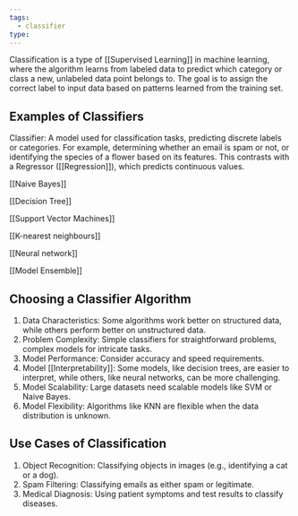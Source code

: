 ```yaml
---
tags:
  - classifier
type:
---
```

Classification is a type of [[Supervised Learning]] in machine learning, where the algorithm learns from labeled data to predict which category or class a new, unlabeled data point belongs to. The goal is to assign the correct label to input data based on patterns learned from the training set.

## Examples of Classifiers

Classifier: A model used for classification tasks, predicting discrete labels or categories. For example, determining whether an email is spam or not, or identifying the species of a flower based on its features. This contrasts with a Regressor ([[Regression]]), which predicts continuous values.

[[Naive Bayes]]

[[Decision Tree]]

[[Support Vector Machines]]

[[K-nearest neighbours]]

[[Neural network]]

[[Model Ensemble]]

## Choosing a Classifier Algorithm

1. Data Characteristics: Some algorithms work better on structured data, while others perform better on unstructured data.
2. Problem Complexity: Simple classifiers for straightforward problems, complex models for intricate tasks.
3. Model Performance: Consider accuracy and speed requirements.
4. Model [[Interpretability]]: Some models, like decision trees, are easier to interpret, while others, like neural networks, can be more challenging.
5. Model Scalability: Large datasets need scalable models like SVM or Naive Bayes.
6. Model Flexibility: Algorithms like KNN are flexible when the data distribution is unknown.
## Use Cases of Classification

1. Object Recognition: Classifying objects in images (e.g., identifying a cat or a dog).
2. Spam Filtering: Classifying emails as either spam or legitimate.
3. Medical Diagnosis: Using patient symptoms and test results to classify diseases.
